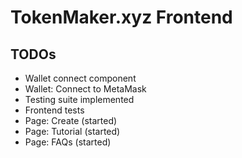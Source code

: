# TokenMaker.xyz Frontend

## TODOs

- Wallet connect component
- Wallet: Connect to MetaMask
- Testing suite implemented
- Frontend tests
- Page: Create (started)
- Page: Tutorial (started)
- Page: FAQs (started)
